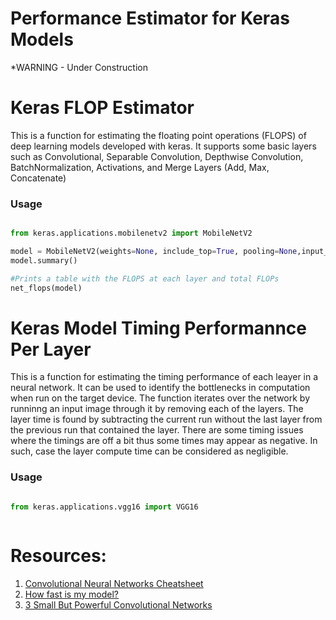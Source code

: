 # Performance Estimator for Keras Models
*WARNING - Under Construction

# Keras FLOP Estimator

This is a function for estimating the floating point operations (FLOPS) of deep learning models developed with keras. It supports some basic layers such as Convolutional, Separable Convolution, Depthwise Convolution, BatchNormalization, Activations, and Merge Layers (Add, Max, Concatenate)

### Usage

```python

from keras.applications.mobilenetv2 import MobileNetV2

model = MobileNetV2(weights=None, include_top=True, pooling=None,input_shape=(224,224,3))
model.summary()

#Prints a table with the FLOPS at each layer and total FLOPs
net_flops(model)

```

# Keras Model Timing Performannce Per Layer

This is a function for estimating the timing performance of each leayer in a neural network. It can be used to identify the bottlenecks in computation when run on the target device. The function iterates over the network by runninng an input image through it by removing each of the layers. The layer time is found by subtracting the current run without the last layer from the previous run that contained the layer. There are some timing issues where the timings are off a bit thus some times may appear as negative. In such, case the layer compute time can be considered as negligible.

### Usage

```python

from keras.applications.vgg16 import VGG16



```

# Resources:
1. [Convolutional Neural Networks Cheatsheet](https://stanford.edu/~shervine/teaching/cs-230/cheatsheet-convolutional-neural-networks)
2. [How fast is my model?](https://machinethink.net/blog/how-fast-is-my-model/)
3. [3 Small But Powerful Convolutional Networks](https://towardsdatascience.com/3-small-but-powerful-convolutional-networks-27ef86faa42d)
